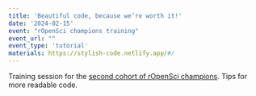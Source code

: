 ```yaml
---
title: 'Beautiful code, because we’re worth it!'
date: '2024-02-15'
event: "rOpenSci champions training"
event_url: ""
event_type: 'tutorial'
materials: https://stylish-code.netlify.app/#/
---
```


Training session for the [second cohort of rOpenSci champions](https://ropensci.org/blog/2024/02/15/champions-program-champions-2024/).
Tips for more readable code.